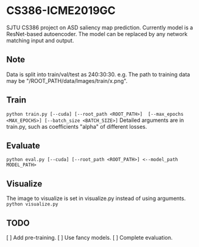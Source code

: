 # CS386-ICME2019GC
SJTU CS386 project on ASD saliency map prediction. Currently model is a ResNet-based autoencoder. The model can be replaced by any network matching input and output.

## Note
Data is split into train/val/test as 240:30:30. e.g. The path to training data may be "/ROOT_PATH/data/Images/train/x.png".

## Train
```python train.py [--cuda] [--root_path <ROOT_PATH>]  [--max_epochs <MAX_EPOCHS>] [--batch_size <BATCH_SIZE>]```
Detailed arguments are in train.py, such as coefficients "alpha" of different losses.

## Evaluate
```python eval.py [--cuda] [--root_path <ROOT_PATH>] <--model_path MODEL_PATH>```

## Visualize
The image to visualize is set in visualize.py instead of using arguments.
```python visualize.py```

## TODO
[ ] Add pre-training.
[ ] Use fancy models.
[ ] Complete evaluation.

